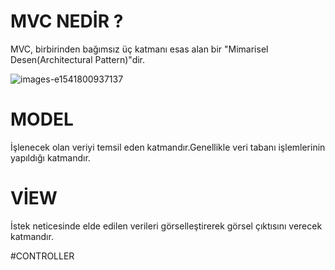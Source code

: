 # MVC NEDİR ?

MVC, birbirinden bağımsız üç katmanı esas alan bir "Mimarisel Desen(Architectural Pattern)"dir.

![images-e1541800937137](https://user-images.githubusercontent.com/90327328/147884484-8bcb2bdd-4d0b-4cea-9ac6-4dcf9e9adc2f.png)


# MODEL

İşlenecek olan veriyi temsil eden katmandır.Genellikle veri tabanı işlemlerinin yapıldığı katmandır.

# VİEW

İstek neticesinde elde edilen verileri görselleştirerek görsel çıktısını verecek katmandır.

#CONTROLLER


